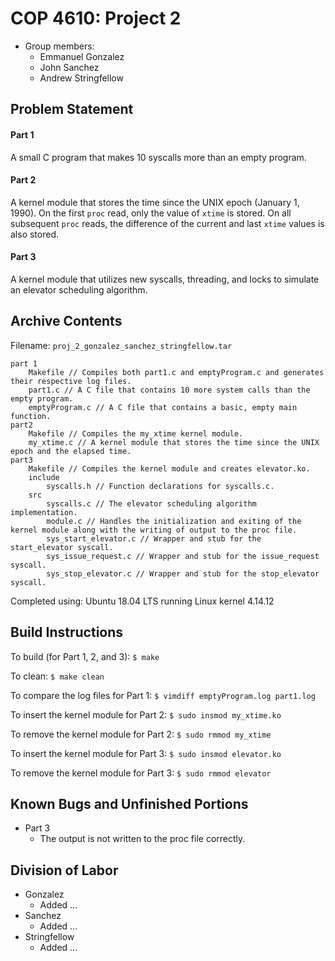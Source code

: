 # COP 4610: Project 2

- Group members:
  - Emmanuel Gonzalez
  - John Sanchez
  - Andrew Stringfellow

## Problem Statement

#### Part 1
A small C program that makes 10 syscalls more than an empty program.

#### Part 2
A kernel module that stores the time since the UNIX epoch (January 1, 1990). On the first `proc` read, only the value of `xtime` is stored. On all subsequent `proc` reads, the difference of the current and last `xtime` values is also stored.

#### Part 3
A kernel module that utilizes new syscalls, threading, and locks to simulate an elevator scheduling algorithm.

## Archive Contents

Filename: `proj_2_gonzalez_sanchez_stringfellow.tar`

```
part 1
    Makefile // Compiles both part1.c and emptyProgram.c and generates their respective log files.
    part1.c // A C file that contains 10 more system calls than the empty program.
    emptyProgram.c // A C file that contains a basic, empty main function.
part2
    Makefile // Compiles the my_xtime kernel module.
    my_xtime.c // A kernel module that stores the time since the UNIX epoch and the elapsed time.
part3
    Makefile // Compiles the kernel module and creates elevator.ko.
    include
        syscalls.h // Function declarations for syscalls.c.
    src
        syscalls.c // The elevator scheduling algorithm implementation.
        module.c // Handles the initialization and exiting of the kernel module along with the writing of output to the proc file.
        sys_start_elevator.c // Wrapper and stub for the start_elevator syscall.
        sys_issue_request.c // Wrapper and stub for the issue_request syscall.
        sys_stop_elevator.c // Wrapper and stub for the stop_elevator syscall.
```

Completed using: Ubuntu 18.04 LTS running Linux kernel 4.14.12

## Build Instructions
To build (for Part 1, 2, and 3): `$ make`

To clean: `$ make clean`

To compare the log files for Part 1: `$ vimdiff emptyProgram.log part1.log`

To insert the kernel module for Part 2: `$ sudo insmod my_xtime.ko`

To remove the kernel module for Part 2: `$ sudo rmmod my_xtime`

To insert the kernel module for Part 3: `$ sudo insmod elevator.ko`

To remove the kernel module for Part 3: `$ sudo rmmod elevator`

## Known Bugs and Unfinished Portions
- Part 3
  - The output is not written to the proc file correctly.

## Division of Labor
- Gonzalez
    - Added ...
- Sanchez
    - Added ...
- Stringfellow
    - Added ...